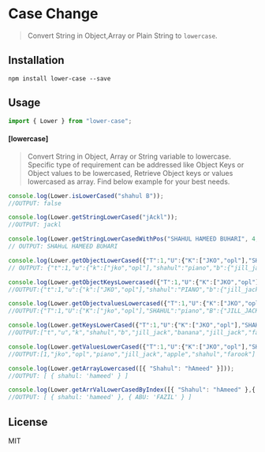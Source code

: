 # Case Change

> Convert String in  Object,Array or Plain String to  `lowercase`.

## Installation

```
npm install lower-case --save
```

## Usage

```js
import { Lower } from "lower-case";
```

#### [lowercase]

> Convert String in Object, Array or String variable to lowercase. Specific type of requirement can be addressed like Object Keys or Object values to be lowercased, Retrieve Object keys or values lowercased as array. Find below example for your best needs.

```js
console.log(Lower.isLowerCased("shahul B")); 
//OUTPUT: false

console.log(Lower.getStringLowerCased("jAckl")); 
//OUTPUT: jackl

console.log(Lower.getStringLowerCasedWithPos("SHAHUL HAMEED BUHARI", 4, 5)); 
// OUTPUT: SHAHuL HAMEED BUHARI

console.log(Lower.getObjectLowerCased({"T":1,"U":{"K":["JKO","opl"],"SHAHUL":"PIANO","B":{"JILL_JACK":[{"BANANA":"JILL_JACK"},{"JILL_JACK":"APPLE"}]}},"Family":["shahul","farook"]})); 
// OUTPUT: {"t":1,"u":{"k":["jko","opl"],"shahul":"piano","b":{"jill_jack":[{"banana":"jill_jack"},{"jill_jack":"apple"}]}},"family":["shahul","farook"]}

console.log(Lower.getObjectKeysLowercased({"T":1,"U":{"K":["JKO","opl"],"SHAHUL":"PIANO","B":{"JILL_JACK":[{"BANANA":"JILL_JACK"},{"JILL_JACK":"APPLE"}]}},"Family":["shahul","farook"]}));
//OUTPUT:{"t":1,"u":{"k":["JKO","opl"],"shahul":"PIANO","b":{"jill_jack":[{"banana":"JILL_JACK"},{"jill_jack":"APPLE"}]}},"family":["shahul","farook"]}

console.log(Lower.getObjectvaluesLowercased({"T":1,"U":{"K":["JKO","opl"],"SHAHUL":"PIANO","B":{"JILL_JACK":[{"BANANA":"JILL_JACK"},{"JILL_JACK":"APPLE"}]}},"Family":["shahul","farook"]}));
//OUTPUT:{"T":1,"U":{"K":["jko","opl"],"SHAHUL":"piano","B":{"JILL_JACK":[{"BANANA":"jill_jack"},{"JILL_JACK":"apple"}]}},"Family":["shahul","farook"]}

console.log(Lower.getKeysLowerCased({"T":1,"U":{"K":["JKO","opl"],"SHAHUL":"PIANO","B":{"JILL_JACK":[{"BANANA":"JILL_JACK"},{"JILL_JACK":"APPLE"}]}},"Family":["shahul","farook"]})); 
//OUTPUT:["t","u","k","shahul","b","jill_jack","banana","jill_jack","family"]

console.log(Lower.getValuesLowerCased({"T":1,"U":{"K":["JKO","opl"],"SHAHUL":"PIANO","B":{"JILL_JACK":[{"BANANA":"JILL_JACK"},{"JILL_JACK":"APPLE"}]}},"Family":["shahul","farook"]})); 
//OUTPUT:[1,"jko","opl","piano","jill_jack","apple","shahul","farook"]

console.log(Lower.getArrayLowercased([{ "Shahul": "hAmeed" }]));
//OUTPUT: [ { shahul: 'hameed' } ]

console.log(Lower.getArrValLowerCasedByIndex([{ "Shahul": "hAmeed" },{ ABU: 'FAZIL' } ], 0));
//OUTPUT: [ { shahul: 'hameed' }, { ABU: 'FAZIL' } ]

```

## License

MIT
